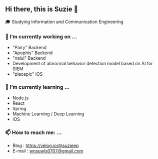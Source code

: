 ## Hi there, this is Suzie 👋

🎓 Studying Information and Communication Engineering

### 🔭 I’m currently working on ...

- "Pairy" Backend
- "Apophis" Backend
- "nalul" Backend
- Development of abnormal behavior detection model based on AI for SIEM
- "placepic" iOS

### 🌱 I’m currently learning ...

- Node.js
- React
- Spring
- Machine Learning / Deep Learning
- iOS

### 📫 How to reach me: ...

- Blog : https://velog.io/@suzieep
- E-mail : wnsuwls0707@gmail.com
<br/>
<br/>
